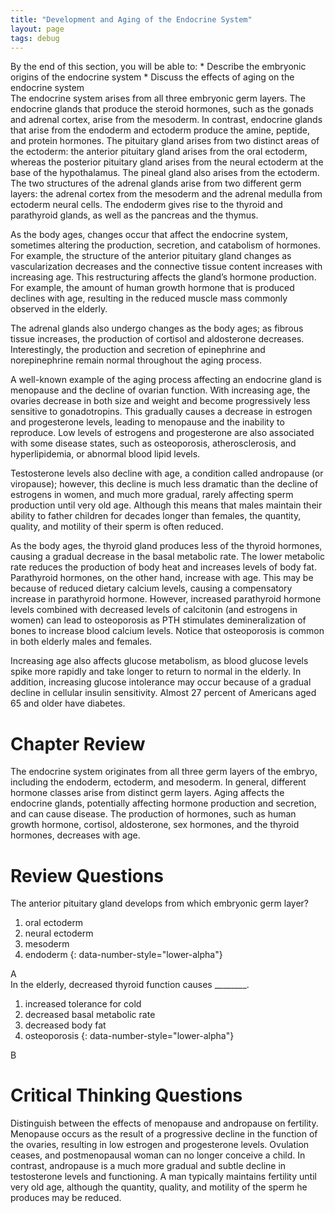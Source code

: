 ```yaml
---
title: "Development and Aging of the Endocrine System"
layout: page
tags: debug
---
```


<div data-type="abstract" markdown="1">
By the end of this section, you will be able to:
* Describe the embryonic origins of the endocrine system
* Discuss the effects of aging on the endocrine system

</div>
The endocrine system arises from all three embryonic germ layers. The
endocrine glands that produce the steroid hormones, such as the gonads
and adrenal cortex, arise from the mesoderm. In contrast, endocrine
glands that arise from the endoderm and ectoderm produce the amine,
peptide, and protein hormones. The pituitary gland arises from two
distinct areas of the ectoderm: the anterior pituitary gland arises from
the oral ectoderm, whereas the posterior pituitary gland arises from the
neural ectoderm at the base of the hypothalamus. The pineal gland also
arises from the ectoderm. The two structures of the adrenal glands arise
from two different germ layers: the adrenal cortex from the mesoderm and
the adrenal medulla from ectoderm neural cells. The endoderm gives rise
to the thyroid and parathyroid glands, as well as the pancreas and the
thymus.

As the body ages, changes occur that affect the endocrine system,
sometimes altering the production, secretion, and catabolism of
hormones. For example, the structure of the anterior pituitary gland
changes as vascularization decreases and the connective tissue content
increases with increasing age. This restructuring affects the gland’s
hormone production. For example, the amount of human growth hormone that
is produced declines with age, resulting in the reduced muscle mass
commonly observed in the elderly.

The adrenal glands also undergo changes as the body ages; as fibrous
tissue increases, the production of cortisol and aldosterone decreases.
Interestingly, the production and secretion of epinephrine and
norepinephrine remain normal throughout the aging process.

A well-known example of the aging process affecting an endocrine gland
is menopause and the decline of ovarian function. With increasing age,
the ovaries decrease in both size and weight and become progressively
less sensitive to gonadotropins. This gradually causes a decrease in
estrogen and progesterone levels, leading to menopause and the inability
to reproduce. Low levels of estrogens and progesterone are also
associated with some disease states, such as osteoporosis,
atherosclerosis, and hyperlipidemia, or abnormal blood lipid levels.

Testosterone levels also decline with age, a condition called andropause
(or viropause); however, this decline is much less dramatic than the
decline of estrogens in women, and much more gradual, rarely affecting
sperm production until very old age. Although this means that males
maintain their ability to father children for decades longer than
females, the quantity, quality, and motility of their sperm is often
reduced.

As the body ages, the thyroid gland produces less of the thyroid
hormones, causing a gradual decrease in the basal metabolic rate. The
lower metabolic rate reduces the production of body heat and increases
levels of body fat. Parathyroid hormones, on the other hand, increase
with age. This may be because of reduced dietary calcium levels, causing
a compensatory increase in parathyroid hormone. However, increased
parathyroid hormone levels combined with decreased levels of calcitonin
(and estrogens in women) can lead to osteoporosis as PTH stimulates
demineralization of bones to increase blood calcium levels. Notice that
osteoporosis is common in both elderly males and females.

Increasing age also affects glucose metabolism, as blood glucose levels
spike more rapidly and take longer to return to normal in the elderly.
In addition, increasing glucose intolerance may occur because of a
gradual decline in cellular insulin sensitivity. Almost 27 percent of
Americans aged 65 and older have diabetes.

# Chapter Review

The endocrine system originates from all three germ layers of the
embryo, including the endoderm, ectoderm, and mesoderm. In general,
different hormone classes arise from distinct germ layers. Aging affects
the endocrine glands, potentially affecting hormone production and
secretion, and can cause disease. The production of hormones, such as
human growth hormone, cortisol, aldosterone, sex hormones, and the
thyroid hormones, decreases with age.

# Review Questions

<div data-type="exercise">
<div data-type="problem" markdown="1">
The anterior pituitary gland develops from which embryonic germ layer?

1.  oral ectoderm
2.  neural ectoderm
3.  mesoderm
4.  endoderm
{: data-number-style="lower-alpha"}

</div>
<div data-type="solution" markdown="1">
A

</div>
</div>
<div data-type="exercise">
<div data-type="problem" markdown="1">
In the elderly, decreased thyroid function causes ________.

1.  increased tolerance for cold
2.  decreased basal metabolic rate
3.  decreased body fat
4.  osteoporosis
{: data-number-style="lower-alpha"}

</div>
<div data-type="solution" markdown="1">
B

</div>
</div>

# Critical Thinking Questions

<div data-type="exercise">
<div data-type="problem" markdown="1">
Distinguish between the effects of menopause and andropause on
fertility.

</div>
<div data-type="solution" markdown="1">
Menopause occurs as the result of a progressive decline in the function
of the ovaries, resulting in low estrogen and progesterone levels.
Ovulation ceases, and postmenopausal woman can no longer conceive a
child. In contrast, andropause is a much more gradual and subtle decline
in testosterone levels and functioning. A man typically maintains
fertility until very old age, although the quantity, quality, and
motility of the sperm he produces may be reduced.

</div>
</div>

